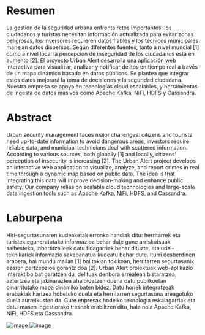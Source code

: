 #  Resumen 

La gestión de la seguridad urbana enfrenta retos importantes: los ciudadanos y turistas necesitan información actualizada para evitar zonas peligrosas, los inversores requieren datos fiables y los técnicos municipales manejan datos dispersos. Según diferentes fuentes, tanto a nivel mundial [1] como a nivel local la percepción de inseguridad de los ciudadanos está en aumento [2]. El proyecto Urban Alert desarrolla una aplicación web interactiva para visualizar, analizar y notificar delitos en tiempo real a través de un mapa dinámico basado en datos públicos. Se plantea que integrar estos datos mejorará la toma de decisiones y la seguridad ciudadana. Nuestra empresa se apoya en tecnologías cloud escalables, y herramientas de ingesta de datos masivos como Apache Kafka, NiFi, HDFS y Cassandra. 

#  Abstract 

Urban security management faces major challenges: citizens and tourists need up-to-date information to avoid dangerous areas, investors require reliable data, and municipal technicians deal with scattered information. According to various sources, both globally [1] and locally, citizens’ perception of insecurity is increasing [2]. The Urban Alert project develops an interactive web application to visualize, analyze, and report crimes in real time through a dynamic map based on public data. The idea is that integrating this data will improve decision-making and enhance public safety. Our company relies on scalable cloud technologies and large-scale data ingestion tools such as Apache Kafka, NiFi, HDFS, and Cassandra. 

#  Laburpena 

Hiri-segurtasunaren kudeaketak erronka handiak ditu: herritarrek eta turistek eguneratutako informazioa behar dute gune arriskutsuak saihesteko, inbertitzaileek datu fidagarriak behar dituzte, eta udal-teknikariek informazio sakabanatua kudeatu behar dute. Iturri desberdinen arabera, bai mundu mailan [1] bai tokian tokikoan, herritarren segurtasunik ezaren pertzepzioa gorantz doa [2]. Urban Alert proiektuak web-aplikazio interaktibo bat garatzen du, delituak denbora errealean bistaratzea, aztertzea eta jakinaraztea ahalbidetzen duena datu publikoetan oinarritutako mapa dinamiko baten bidez. Datu horiek integratzeak erabakiak hartzea hobetuko duela eta herritarren segurtasuna areagotuko duela aurreikusten da. Gure enpresak hodeiko teknologia eskalagarriak eta datu-masen ingestiorako tresnak erabiltzen ditu, hala nola Apache Kafka, NiFi, HDFS eta Cassandra. 

![image](https://github.com/user-attachments/assets/6ca63258-8a14-4a53-bac5-91c66ae548bd)
![image](https://github.com/user-attachments/assets/36b9fca4-1cd9-4ef0-9f2e-14476a2ce71d)
